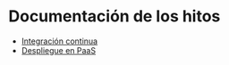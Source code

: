# Documentación de los hitos* [Integración continua](integracion)* [Despliegue en PaaS](despliegue)